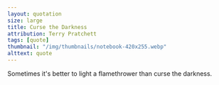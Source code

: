 ```yaml
---
layout: quotation
size: large
title: Curse the Darkness
attribution: Terry Pratchett
tags: [quote]
thumbnail: "/img/thumbnails/notebook-420x255.webp"
alttext: quote
---
```


Sometimes it's better to light a flamethrower than curse the darkness.
